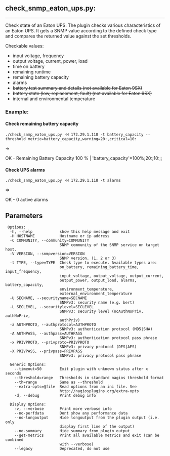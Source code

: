 ## check_snmp_eaton_ups.py:

---

Check state of an Eaton UPS.
The plugin checks various characteristics of an Eaton UPS. It gets a SNMP value according to 
the defined check type and compares the returned value against the set thresholds. 

Checkable values:

* input voltage, frequency
* output voltage, current, power, load
* time on battery
* remaining runtime
* remaining battery capacity
* alarms
* ~~battery test summary and details (not available for Eaton 9SX)~~
* ~~battery state (low, replacement, fault) (not available for Eaton 9SX)~~
* internal and environmental temperature

### Example:

#### Check remaining battery capacity

    ./check_snmp_eaton_ups.py -H 172.29.1.118 -t battery_capacity --threshold metric=battery_capacity,warning=20:,critical=10:

=> 

OK - Remaining Battery Capacity 100 % | 'battery_capacity'=100%;20:;10:;;

#### Check UPS alarms

```
./check_snmp_eaton_ups.py -H 172.29.1.118 -t alarms
```

=>

OK - 0 active alarms

## Parameters

```
 Options:
  -h, --help            show this help message and exit
  -H HOSTNAME           Hostname or ip address
  -C COMMUNITY, --community=COMMUNITY
                        SNMP community of the SNMP service on target host.
  -V VERSION, --snmpversion=VERSION
                        SNMP version. (1, 2 or 3)
  -t TYPE, --type=TYPE  Check type to execute. Available types are:
                        on_battery, remaining_battery_time, input_frequency,
                        input_voltage, output_voltage, output_current,
                        output_power, output_load, alarms, battery_capacity,
                        environment_temperature,
                        external_environment_temperature
  -U SECNAME, --securityname=SECNAME
                        SNMPv3: security name (e.g. bert)
  -L SECLEVEL, --securitylevel=SECLEVEL
                        SNMPv3: security level (noAuthNoPriv, authNoPriv,
                        authPriv)
  -a AUTHPROTO, --authprotocol=AUTHPROTO
                        SNMPv3: authentication protocol (MD5|SHA)
  -A AUTHPASS, --authpass=AUTHPASS
                        SNMPv3: authentication protocol pass phrase
  -x PRIVPROTO, --privproto=PRIVPROTO
                        SNMPv3: privacy protocol (DES|AES)
  -X PRIVPASS, --privpass=PRIVPASS
                        SNMPv3: privacy protocol pass phrase

  Generic Options:
    --timeout=50        Exit plugin with unknown status after x seconds
    --threshold=range   Thresholds in standard nagios threshold format
    --th=range          Same as --threshold
    --extra-opts=@file  Read options from an ini file. See
                        http://nagiosplugins.org/extra-opts
    -d, --debug         Print debug info

  Display Options:
    -v, --verbose       Print more verbose info
    --no-perfdata       Dont show any performance data
    --no-longoutput     Hide longoutput from the plugin output (i.e. only
                        display first line of the output)
    --no-summary        Hide summary from plugin output
    --get-metrics       Print all available metrics and exit (can be combined
                        with --verbose)
    --legacy            Deprecated, do not use

```
